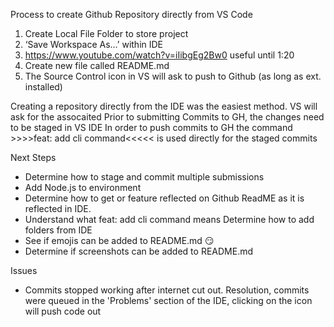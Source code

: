 Process to create Github Repository directly from VS Code
1.	Create Local File Folder to store project
2.	‘Save Workspace As…’ within IDE
3.	https://www.youtube.com/watch?v=iIibgEg2Bw0 useful until  1:20
4. Create new file called README.md 
5. The Source Control icon in VS will ask to push to Github (as long as ext. installed)


Creating a repository directly from the IDE was the easiest method. VS will ask for the assocaited 
Prior to submitting Commits to GH, the changes need to be staged in VS IDE
In order to push commits to GH the command >>>>feat: add cli command<<<<< is used directly for the staged commits


Next Steps
* Determine how to stage and commit multiple submissions 
* Add Node.js to environment 
* Determine how to get or feature reflected on Github ReadME as it is reflected in IDE. 
* Understand what feat: add cli command means Determine how to add folders from IDE
* See if emojis can be added to README.md :smirk:
* Determine if screenshots can be added to README.md
 


Issues
* Commits stopped working after internet cut out. Resolution, commits were queued in the 'Problems' section of the IDE, clicking on the icon will push code out